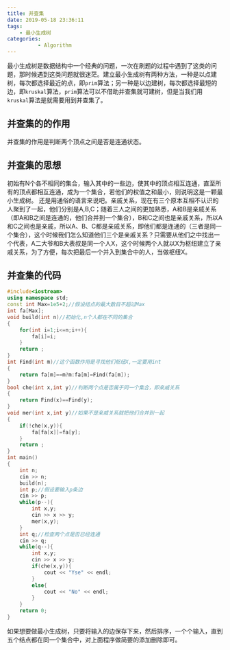 ```yaml
---
title: 并查集
date: 2019-05-18 23:36:11
tags: 
    - 最小生成树
categories:
          - Algorithm
---
```

最小生成树是数据结构中一个经典的问题，一次在刷题的过程中遇到了这类的问题，那时候遇到这类问题就很迷茫。建立最小生成树有两种方法，一种是以点建树，每次都选择最近的点，即`prim`算法；另一种是以边建树，每次都选择最短的边，即`kruskal`算法，`prim`算法可以不借助并查集就可建树，但是当我们用`kruskal`算法是就需要用到并查集了。

## 并查集的的作用

并查集的作用是判断两个顶点之间是否是连通状态。

## 并查集的思想

初始有N个各不相同的集合，输入其中的一些边，使其中的顶点相互连通，直至所有的顶点都相互连通，成为一个集合，若他们的权值之和最小，则说明这是一颗最小生成树。
还是用通俗的语言来说吧。亲戚关系，现在有三个原本互相不认识的人聚到了一起，他们分别是A,B,C；随着三人之间的更加熟悉，A和B是亲戚关系（即A和B之间是连通的，他们合并到一个集合），B和C之间也是亲戚关系，所以A和C之间也是亲戚，所以A、B、C都是亲戚关系，即他们都是连通的（三者是同一个集合），这个时候我们怎么知道他们三个是亲戚关系？只需要从他们之中找出一个代表，A二大爷和B大表叔是同一个人X，这个时候两个人就以X为枢纽建立了亲戚关系，为了方便，每次把最后一个并入到集合中的人，当做枢纽X。

## 并查集的代码

```cpp
#include<iostream>
using namespace std;
const int Max=1e5+2;//假设结点的最大数目不超过Max
int fa[Max];
void build(int n)//初始化,n个人都在不同的集合
{
    for(int i=1;i<=n;i++){
        fa[i]=i;
    }
    return ;
}
int Find(int m)//这个函数作用是寻找他们枢纽X,一定要用int
{
    return fa[m]==m?m:fa[m]=Find(fa[m]);
}
bool che(int x,int y)//判断两个点是否属于同一个集合，即亲戚关系
{
    return Find(x)==Find(y);
}
void mer(int x,int y)//如果不是亲戚关系就把他们合并到一起
{
    if(!che(x,y)){
        fa[fa[x]]=fa[y];
    }
    return ;
}
int main()
{
    int n;
    cin >> n;
    build(n);
    int p;//假设要输入p条边
    cin >> p;
    while(p--){
        int x,y;
        cin >> x >> y;
        mer(x,y);
    }
    int q;//检查两个点是否已经连通
    cin >> q;
    while(q--){
        int x,y;
        cin >> x >> y;
        if(che(x,y)){
            cout << "Yse" << endl;
        }
        else{
            cout << "No" << endl;
        }
    }
    return 0;
}
```

如果想要做最小生成树，只要将输入的边保存下来，然后排序，一个个输入，直到五个结点都在同一个集合中，对上面程序做简要的添加删除即可。